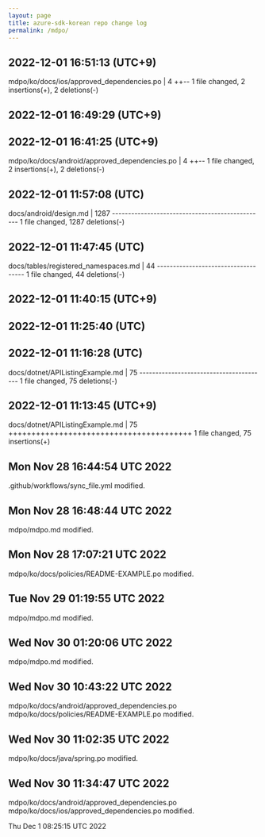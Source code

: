```yaml
---
layout: page
title: azure-sdk-korean repo change log
permalink: /mdpo/
---
```

  
2022-12-01 16:51:13 (UTC+9)
----------
mdpo/ko/docs/ios/approved_dependencies.po | 4 ++-- 1 file changed, 2 insertions(+), 2 deletions(-)
  
2022-12-01 16:49:29 (UTC+9)
----------
  
2022-12-01 16:41:25 (UTC+9)
----------
mdpo/ko/docs/android/approved_dependencies.po | 4 ++-- 1 file changed, 2 insertions(+), 2 deletions(-)
  
2022-12-01 11:57:08 (UTC)
----------
docs/android/design.md | 1287 ------------------------------------------------ 1 file changed, 1287 deletions(-)
  
  
2022-12-01 11:47:45 (UTC)
----------
docs/tables/registered_namespaces.md | 44 ------------------------------------ 1 file changed, 44 deletions(-)
  
  
2022-12-01 11:40:15 (UTC+9)
----------
  
  
2022-12-01 11:25:40 (UTC)
----------

2022-12-01 11:16:28 (UTC)
----------
docs/dotnet/APIListingExample.md | 75 ---------------------------------------- 1 file changed, 75 deletions(-)

2022-12-01 11:13:45 (UTC+9)
----------
docs/dotnet/APIListingExample.md | 75 ++++++++++++++++++++++++++++++++++++++++ 1 file changed, 75 insertions(+)

Mon Nov 28 16:44:54 UTC 2022
----------
.github/workflows/sync_file.yml
modified.

Mon Nov 28 16:48:44 UTC 2022
----------
mdpo/mdpo.md
modified.

Mon Nov 28 17:07:21 UTC 2022
----------
mdpo/ko/docs/policies/README-EXAMPLE.po
modified.

Tue Nov 29 01:19:55 UTC 2022
----------
mdpo/mdpo.md
modified.

Wed Nov 30 01:20:06 UTC 2022
----------
mdpo/mdpo.md
modified.

Wed Nov 30 10:43:22 UTC 2022
----------
mdpo/ko/docs/android/approved_dependencies.po
mdpo/ko/docs/policies/README-EXAMPLE.po
modified.

Wed Nov 30 11:02:35 UTC 2022
----------
mdpo/ko/docs/java/spring.po
modified.

Wed Nov 30 11:34:47 UTC 2022
----------
mdpo/ko/docs/android/approved_dependencies.po
mdpo/ko/docs/ios/approved_dependencies.po
modified.

Thu Dec  1 08:25:15 UTC 2022
